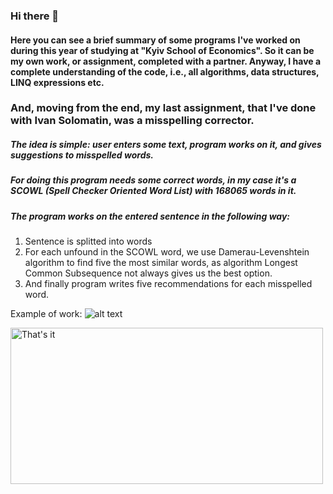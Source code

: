 ### Hi there 👋

#### Here you can see a brief summary of some programs I've worked on during this year of studying at "Kyiv School of Economics". So it can be my own work, or assignment, completed with a partner. Anyway, I have a complete understanding of the code, i.e., all algorithms, data structures, LINQ expressions etc.

### And, moving from the end, my last assignment, that I've done with Ivan Solomatin, was a misspelling corrector.

##### The idea is simple: user enters some text, program works on it, and gives suggestions to misspelled words.
##### For doing this program needs some correct words, in my case it's a SCOWL (Spell Checker Oriented Word List) with 168065 words in it.
##### The program works on the entered sentence in the following way:
  1. Sentence is splitted into words
  2. For each unfound in the SCOWL word, we use Damerau-Levenshtein algorithm to find five the most similar words, as algorithm Longest Common Subsequence not always gives us the best option.
  3. And finally program writes five recommendations for each misspelled word.


Example of work:
![alt text](https://lh3.googleusercontent.com/HPsvmSmoIlX9eL8FT8kBVpOFjWTypDmXMAYrfpMnh9oxsl13iCPPMee3HL5PBb0lf3VCej03OQLlDifUSP9Y0RapUCyq8rNuJBeS2M7IhWC8RG1ODVnwBeEAc_q-sPS2AB_ohdgQy3pt3ZzDarVb7WU6Uutr909RXXF-ZYyz5ySKHnvJGSVs9MyaxJ7FKqPjvclCAOscPSyhnyCTvFj0heJXgBVIQYxFxkKFQo-DYLpAoLJhpgVTnoIx1mplkHod_vot3qZSoJr6M4-y0xF9Ex85VCXQmm1GbNDReVKQLsWVg4t9VqRv6C_fX3NMwawHccjmBYGA2sGXDluXZrhl640zlS7fZva-J7Xr14UaUSXWr0SO-VDK04z3kNMPW17VnXOaThXsj5AIJJz1CZQ9dSOu6BKO25mMoGut-i1D34vuruDsDOAv2U-boHLVNUvt52mMAVwyYnO7oN-mTFrJWaz94oDx71Ju50iodvDIeknE86FvdiMMzfgx6LwoDIguXCtdFrJ96DimJgPgU5Wi9Xh2KjE13k9ilpnCSEZQ4vQB_nsbcUuR-PFz_w651f5Je1-nFpgBjufsEdfrtDF-9F30ScVezK8tkhN0YB0EmHh6snFs_xLn9XaSLPSFaVNWIbJ2p9o-FVKpbV6Dsnj7Vi8CpNcqSJ0E5UjZHF87R5NoE59chmK4mXZ8heIG2HKVSPFgDZTWqnIltgVcU_fDlDwYwy3NUv2FrgrWBNcegt8npt0Ydat6h-BmqYp2mipy1UNk3W3Ls8rpyg3RVXw_Aj72XBcxtU6BSe1PomljrzHdFWR-M5z6n_h7nlvuTT5g7rf9A2Qc7DXYOo3p6KN7IUvmOYd-nLgB1nvQ7xEm_wiDiCcxI7uCzC-adkPEviYMTTc26NadDp-yxESowPB8Q0sReoWTwh1ZI7CmLrfyfe-f2Zk=w732-h375-s-no?authuser=0 "That's it")

<img src="https://lh3.googleusercontent.com/HPsvmSmoIlX9eL8FT8kBVpOFjWTypDmXMAYrfpMnh9oxsl13iCPPMee3HL5PBb0lf3VCej03OQLlDifUSP9Y0RapUCyq8rNuJBeS2M7IhWC8RG1ODVnwBeEAc_q-sPS2AB_ohdgQy3pt3ZzDarVb7WU6Uutr909RXXF-ZYyz5ySKHnvJGSVs9MyaxJ7FKqPjvclCAOscPSyhnyCTvFj0heJXgBVIQYxFxkKFQo-DYLpAoLJhpgVTnoIx1mplkHod_vot3qZSoJr6M4-y0xF9Ex85VCXQmm1GbNDReVKQLsWVg4t9VqRv6C_fX3NMwawHccjmBYGA2sGXDluXZrhl640zlS7fZva-J7Xr14UaUSXWr0SO-VDK04z3kNMPW17VnXOaThXsj5AIJJz1CZQ9dSOu6BKO25mMoGut-i1D34vuruDsDOAv2U-boHLVNUvt52mMAVwyYnO7oN-mTFrJWaz94oDx71Ju50iodvDIeknE86FvdiMMzfgx6LwoDIguXCtdFrJ96DimJgPgU5Wi9Xh2KjE13k9ilpnCSEZQ4vQB_nsbcUuR-PFz_w651f5Je1-nFpgBjufsEdfrtDF-9F30ScVezK8tkhN0YB0EmHh6snFs_xLn9XaSLPSFaVNWIbJ2p9o-FVKpbV6Dsnj7Vi8CpNcqSJ0E5UjZHF87R5NoE59chmK4mXZ8heIG2HKVSPFgDZTWqnIltgVcU_fDlDwYwy3NUv2FrgrWBNcegt8npt0Ydat6h-BmqYp2mipy1UNk3W3Ls8rpyg3RVXw_Aj72XBcxtU6BSe1PomljrzHdFWR-M5z6n_h7nlvuTT5g7rf9A2Qc7DXYOo3p6KN7IUvmOYd-nLgB1nvQ7xEm_wiDiCcxI7uCzC-adkPEviYMTTc26NadDp-yxESowPB8Q0sReoWTwh1ZI7CmLrfyfe-f2Zk=w732-h375-s-no?authuser=0" alt="That's it" width="500" height="250">

<!--
**LevkoBe/LevkoBe** is a ✨ _special_ ✨ repository because its `README.md` (this file) appears on your GitHub profile.

Here are some ideas to get you started:

- 🔭 I’m currently working on ...
- 🌱 I’m currently learning ...
- 👯 I’m looking to collaborate on ...
- 🤔 I’m looking for help with ...
- 💬 Ask me about ...
- 📫 How to reach me: ...
- 😄 Pronouns: ...
- ⚡ Fun fact: ...
-->
